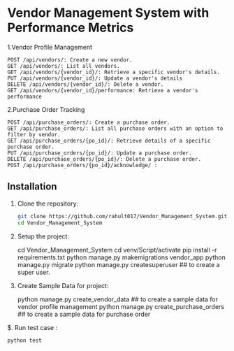 # Vendor Management System with Performance Metrics

1.Vendor Profile Management

    POST /api/vendors/: Create a new vendor.
    GET /api/vendors/: List all vendors.
    GET /api/vendors/{vendor_id}/: Retrieve a specific vendor's details.
    PUT /api/vendors/{vendor_id}/: Update a vendor's details
    DELETE /api/vendors/{vendor_id}/: Delete a vendor.
    GET /api/vendors/{vendor_id}/performance: Retrieve a vendor's performance 

2.Purchase Order Tracking

    POST /api/purchase_orders/: Create a purchase order.
    GET /api/purchase_orders/: List all purchase orders with an option to filter by vendor.
    GET /api/purchase_orders/{po_id}/: Retrieve details of a specific purchase order.
    PUT /api/purchase_orders/{po_id}/: Update a purchase order.
    DELETE /api/purchase_orders/{po_id}/: Delete a purchase order.
    POST /api/purchase_orders/{po_id}/acknowledge/ : 

## Installation

1. Clone the repository:

   ```bash
   git clone https://github.com/rahult017/Vendor_Management_System.git
   cd Vendor_Management_System
   

2. Setup the project:

    cd Vendor_Management_System
    cd venv/Script/activate
    pip install -r requirements.txt
    python manage.py makemigrations vendor_app
    python manage.py migrate
    python manage.py createsuperuser ## to create a super user.

3. Create Sample Data for project:

    python manage.py create_vendor_data ## to create a sample data for vendor profile management
    python  manage.py create_purchase_orders ## to create a sample data for purchase order

$. Run test case :
    
    python test 